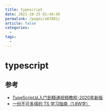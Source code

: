 ```yaml
---
title: typescript
date: 2021-10-25 01:44:45
permalink: /pages/a87881/
article: false
categories:
  - 
tags:
  - 
---
```


# typescript




## 参考

- [TypeScript从入门到精通视频教程-2020年新版](https://www.bilibili.com/video/BV1qV41167VD)
- [一份不可多得的 TS 学习指南（1.8W字）](https://juejin.cn/post/6872111128135073806)